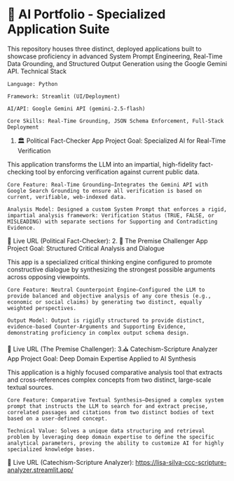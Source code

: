 # 🤖 AI Portfolio - Specialized Application Suite

This repository houses three distinct, deployed applications built to showcase proficiency in advanced System Prompt Engineering, Real-Time Data Grounding, and Structured Output Generation using the Google Gemini API.
Technical Stack

    Language: Python

    Framework: Streamlit (UI/Deployment)

    AI/API: Google Gemini API (gemini-2.5-flash)

    Core Skills: Real-Time Grounding, JSON Schema Enforcement, Full-Stack Deployment

1. 🏛️ Political Fact-Checker App
Project Goal: Specialized AI for Real-Time Verification

This application transforms the LLM into an impartial, high-fidelity fact-checking tool by enforcing verification against current public data.

    Core Feature: Real-Time Grounding—Integrates the Gemini API with Google Search Grounding to ensure all verification is based on current, verifiable, web-indexed data.

    Analysis Model: Designed a custom System Prompt that enforces a rigid, impartial analysis framework: Verification Status (TRUE, FALSE, or MISLEADING) with separate sections for Supporting and Contradicting Evidence.

🔗 Live URL (Political Fact-Checker):
2. 🧠 The Premise Challenger App
Project Goal: Structured Critical Analysis and Dialogue

This app is a specialized critical thinking engine configured to promote constructive dialogue by synthesizing the strongest possible arguments across opposing viewpoints.

    Core Feature: Neutral Counterpoint Engine—Configured the LLM to provide balanced and objective analysis of any core thesis (e.g., economic or social claims) by generating two distinct, equally weighted perspectives.

    Output Model: Output is rigidly structured to provide distinct, evidence-based Counter-Arguments and Supporting Evidence, demonstrating proficiency in complex output schema design.

🔗 Live URL (The Premise Challenger): 
3.⛪ Catechism-Scripture Analyzer App
Project Goal: Deep Domain Expertise Applied to AI Synthesis

This application is a highly focused comparative analysis tool that extracts and cross-references complex concepts from two distinct, large-scale textual sources.

    Core Feature: Comparative Textual Synthesis—Designed a complex system prompt that instructs the LLM to search for and extract precise, correlated passages and citations from two distinct bodies of text based on a user-defined concept.

    Technical Value: Solves a unique data structuring and retrieval problem by leveraging deep domain expertise to define the specific analytical parameters, proving the ability to customize AI for highly specialized knowledge bases.

🔗 Live URL (Catechism-Scripture Analyzer): <https://lisa-silva-ccc-scripture-analyzer.streamlit.app/>
